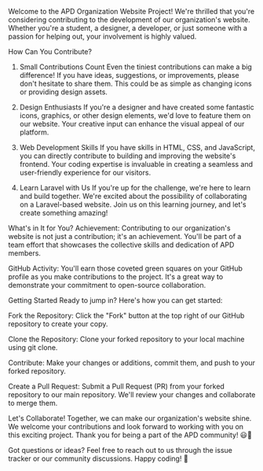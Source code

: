 Welcome to the APD Organization Website Project!
We're thrilled that you're considering contributing to the development of our organization's website. Whether you're a student, a designer, a developer, or just someone with a passion for helping out, your involvement is highly valued.

How Can You Contribute?
1. Small Contributions Count
Even the tiniest contributions can make a big difference! If you have ideas, suggestions, or improvements, please don't hesitate to share them. This could be as simple as changing icons or providing design assets.

2. Design Enthusiasts
If you're a designer and have created some fantastic icons, graphics, or other design elements, we'd love to feature them on our website. Your creative input can enhance the visual appeal of our platform.

3. Web Development Skills
If you have skills in HTML, CSS, and JavaScript, you can directly contribute to building and improving the website's frontend. Your coding expertise is invaluable in creating a seamless and user-friendly experience for our visitors.

4. Learn Laravel with Us
If you're up for the challenge, we're here to learn and build together. We're excited about the possibility of collaborating on a Laravel-based website. Join us on this learning journey, and let's create something amazing!

What's in It for You?
Achievement: Contributing to our organization's website is not just a contribution; it's an achievement. You'll be part of a team effort that showcases the collective skills and dedication of APD members.

GitHub Activity: You'll earn those coveted green squares on your GitHub profile as you make contributions to the project. It's a great way to demonstrate your commitment to open-source collaboration.

Getting Started
Ready to jump in? Here's how you can get started:

Fork the Repository: Click the "Fork" button at the top right of our GitHub repository to create your copy.

Clone the Repository: Clone your forked repository to your local machine using git clone.

Contribute: Make your changes or additions, commit them, and push to your forked repository.

Create a Pull Request: Submit a Pull Request (PR) from your forked repository to our main repository. We'll review your changes and collaborate to merge them.

Let's Collaborate!
Together, we can make our organization's website shine. We welcome your contributions and look forward to working with you on this exciting project. Thank you for being a part of the APD community! 😃🌟

Got questions or ideas? Feel free to reach out to us through the issue tracker or our community discussions. Happy coding! 🚀
